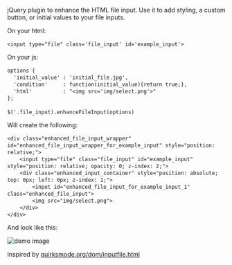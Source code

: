 jQuery plugin to enhance the HTML file input.
Use it to add styling, a custom button, or initial values to your file inputs.

On your html:

    <input type="file" class='file_input' id='example_input'>

On your js:

    options {
      'initial_value' : 'initial_file.jpg',
      'condition'     : function(initial_value){return true;},
      'html'          : "<img src='img/select.png'>"
    };

    $('.file_input).enhanceFileInput(options)

Will create the following:

    <div class="enhanced_file_input_wrapper" id="enhanced_file_input_wrapper_for_example_input" style="position: relative;">
        <input type="file" class="file_input" id="example_input" style="position: relative; opacity: 0; z-index: 2;">
        <div class="enhanced_input_container" style="position: absolute; top: 0px; left: 0px; z-index: 1;">
            <input id="enhanced_file_input_for_example_input_1" class="enhanced_file_input">
            <img src="img/select.png">
        </div>
    </div>

And look like this:

![demo image](http://mparramont.github.com/enhanced_file_input/img/demo.png)

Inspired by [quirksmode.org/dom/inputfile.html](http://quirksmode.org/dom/inputfile.html)
